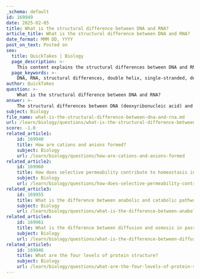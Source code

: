 ```yaml
---
_schema: default
id: 169949
date: 2025-02-05
title: What is the structural difference between DNA and RNA?
article_title: What is the structural difference between DNA and RNA?
date_format: MMM DD, YYYY
post_on_text: Posted on
seo:
  title: QuickTakes | Biology
  page_description: >-
    This content explains the structural differences between DNA and RNA, including their strands, sugar components, nitrogenous bases, stability, and functions in biological systems.
  page_keywords: >-
    DNA, RNA, structural differences, double helix, single-stranded, deoxyribose, ribose, nitrogenous bases, stability, genetic information, protein synthesis, gene expression
author: QuickTakes
question: >-
    What is the structural difference between DNA and RNA?
answer: >-
    The structural differences between DNA (deoxyribonucleic acid) and RNA (ribonucleic acid) are significant and can be summarized as follows:\n\n1. **Strands**:\n   - **DNA**: Typically double-stranded, forming a double helix structure. The two strands are complementary and run in opposite directions (antiparallel).\n   - **RNA**: Usually single-stranded, although it can form secondary structures through intramolecular base pairing.\n\n2. **Sugar Component**:\n   - **DNA**: Contains deoxyribose, which lacks an -OH group on the 2' carbon (it has a hydrogen atom instead).\n   - **RNA**: Contains ribose, which has an -OH group on the 2' carbon, making it more reactive than DNA.\n\n3. **Nitrogenous Bases**:\n   - **DNA**: Contains the bases adenine (A), thymine (T), cytosine (C), and guanine (G).\n   - **RNA**: Contains adenine (A), uracil (U) (which replaces thymine), cytosine (C), and guanine (G).\n\n4. **Stability**:\n   - **DNA**: More stable due to its double-stranded structure and the presence of deoxyribose, which is less reactive.\n   - **RNA**: More reactive and less stable, primarily because of the ribose sugar and its single-stranded nature.\n\n5. **Function**:\n   - **DNA**: Serves as the genetic blueprint for organisms, storing and transmitting genetic information.\n   - **RNA**: Plays a crucial role in protein synthesis and gene expression, acting as a messenger (mRNA), a component of ribosomes (rRNA), and a transfer molecule (tRNA).\n\nThese structural differences are fundamental to the distinct roles that DNA and RNA play in biological systems, particularly in the central dogma of molecular biology, which describes the flow of genetic information from DNA to RNA to protein.
subject: Biology
file_name: what-is-the-structural-difference-between-dna-and-rna.md
url: /learn/biology/questions/what-is-the-structural-difference-between-dna-and-rna
score: -1.0
related_article1:
    id: 169940
    title: How are cations and anions formed?
    subject: Biology
    url: /learn/biology/questions/how-are-cations-and-anions-formed
related_article2:
    id: 169960
    title: How does selective permeability contribute to homeostasis in cells?
    subject: Biology
    url: /learn/biology/questions/how-does-selective-permeability-contribute-to-homeostasis-in-cells
related_article3:
    id: 169955
    title: What is the difference between anabolic and catabolic pathways in metabolism?
    subject: Biology
    url: /learn/biology/questions/what-is-the-difference-between-anabolic-and-catabolic-pathways-in-metabolism
related_article4:
    id: 169961
    title: What is the difference between diffusion and osmosis in passive transport?
    subject: Biology
    url: /learn/biology/questions/what-is-the-difference-between-diffusion-and-osmosis-in-passive-transport
related_article5:
    id: 169946
    title: What are the four levels of protein structure?
    subject: Biology
    url: /learn/biology/questions/what-are-the-four-levels-of-protein-structure
---
```


&nbsp;